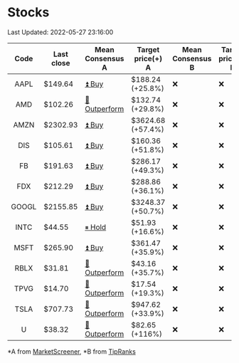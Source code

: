 # Stocks
Last Updated: 2022-05-27 23:16:00

|Code|Last close|Mean Consensus A|Target price(+) A|Mean Consensus B|Target price(+) B|
|:--:|-|-|-|-|-|
|AAPL|$149.64|[⏫ Buy](https://m.marketscreener.com/quote/stock/-4849/)|$188.24 (+25.8%)|❌|❌|
|AMD|$102.26|[🔼 Outperform](https://m.marketscreener.com/quote/stock/-19475876/)|$132.74 (+29.8%)|❌|❌|
|AMZN|$2302.93|[⏫ Buy](https://m.marketscreener.com/quote/stock/-12864605/)|$3624.68 (+57.4%)|❌|❌|
|DIS|$105.61|[⏫ Buy](https://m.marketscreener.com/quote/stock/-4842/)|$160.36 (+51.8%)|❌|❌|
|FB|$191.63|[⏫ Buy](https://m.marketscreener.com/quote/stock/-10547141/)|$286.17 (+49.3%)|❌|❌|
|FDX|$212.29|[⏫ Buy](https://m.marketscreener.com/quote/stock/-12585/)|$288.86 (+36.1%)|❌|❌|
|GOOGL|$2155.85|[⏫ Buy](https://m.marketscreener.com/quote/stock/-24203373/)|$3248.37 (+50.7%)|❌|❌|
|INTC|$44.55|[⏸ Hold](https://m.marketscreener.com/quote/stock/-4829/)|$51.93 (+16.6%)|❌|❌|
|MSFT|$265.90|[⏫ Buy](https://m.marketscreener.com/quote/stock/-4835/)|$361.47 (+35.9%)|❌|❌|
|RBLX|$31.81|[🔼 Outperform](https://m.marketscreener.com/quote/stock/-117793644/)|$43.16 (+35.7%)|❌|❌|
|TPVG|$14.70|[🔼 Outperform](https://m.marketscreener.com/quote/stock/-15933327/)|$17.54 (+19.3%)|❌|❌|
|TSLA|$707.73|[🔼 Outperform](https://m.marketscreener.com/quote/stock/-6344549/)|$947.62 (+33.9%)|❌|❌|
|U|$38.32|[🔼 Outperform](https://m.marketscreener.com/quote/stock/-112492634/)|$82.65 (+116%)|❌|❌|


*A from [MarketScreener](https://www.marketscreener.com), *B from [TipRanks](https://www.tipranks.com)

